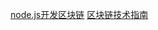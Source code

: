 [node.js开发区块链](http://bitcoin-on-nodejs.ebookchain.org/)
[区块链技术指南](https://www.gitbook.com/book/yeasy/blockchain_guide/details)
